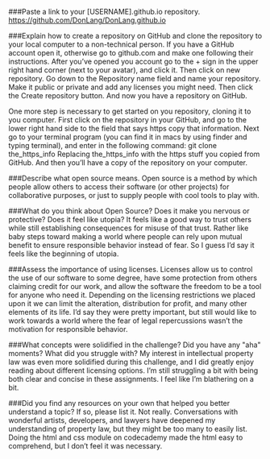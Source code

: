 ###Paste a link to your [USERNAME].github.io repository.
https://github.com/DonLang/DonLang.github.io

###Explain how to create a repository on GitHub and clone the repository to your local computer to a non-technical person.
If you have a GitHub account open it, otherwise go to github.com and make one following their instructions.  After you’ve opened you account go to the + sign in the upper right hand corner (next to your avatar), and click it.  Then click on new repository.  Go down to the Repository name field and name your repository.  Make it public or private and add any licenses you might need.  Then click the Create repository button.  And now you have a repository on GitHub.

One more step is necessary to get started on you repository, cloning it to you computer.  First click on the repository in your GitHub, and go to the lower right hand side to the field that says https copy that information.  Next go to your terminal program (you can find it in macs by using finder and typing terminal), and enter in the following command:  git clone the_https_info
Replacing the_https_info with the https stuff you copied from GitHub.  And then you’ll have a copy of the repository on your computer.

###Describe what open source means.
Open source is a method by which people allow others to access their software (or other projects) for collaborative purposes, or just to supply people with cool tools to play with.

###What do you think about Open Source? Does it make you nervous or protective? Does it feel like utopia?
It feels like a good way to trust others while still establishing consequences for misuse of that trust.  Rather like baby steps toward making a world where people can rely upon mutual benefit to ensure responsible behavior instead of fear.  So I guess I’d say it feels like the beginning of utopia.

###Assess the importance of using licenses.
Licenses allow us to control the use of our software to some degree, have some protection from others claiming credit for our work, and allow the software the freedom to be a tool for anyone who need it.  Depending on the licensing restrictions we placed upon it we can limit the alteration, distribution for profit, and many other elements of its life.  I’d say they were pretty important, but still would like to work towards a world where the fear of legal repercussions wasn’t the motivation for responsible behavior.

###What concepts were solidified in the challenge? Did you have any "aha" moments? What did you struggle with?
My interest in intellectual property law was even more solidified during this challenge, and I did greatly enjoy reading about different licensing options.  I’m still struggling a bit with being both clear and concise in these assignments.  I feel like I’m blathering on a bit.

###Did you find any resources on your own that helped you better understand a topic? If so, please list it.
Not really.  Conversations with wonderful artists, developers, and lawyers have deepened my understanding of property law, but they might be too many to easily list.  Doing the html and css module on codecademy made the html easy to comprehend, but I don’t feel it was necessary.